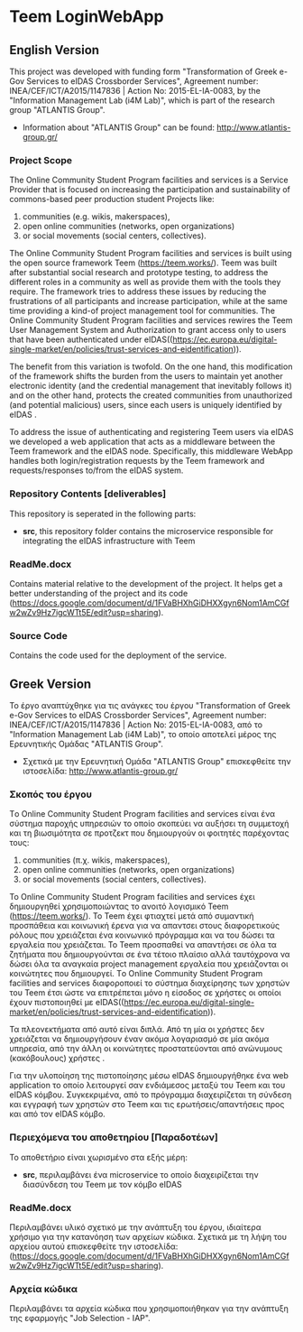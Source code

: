 # Teem LoginWebApp

## English Version

This project was developed with funding form "Transformation of Greek e-Gov Services to eIDAS Crossborder Services", Agreement number: INEA/CEF/ICT/A2015/1147836 | Action No: 2015-EL-IA-0083, by the "Information Management Lab (i4M Lab)", which is part of the research group  "ATLANTIS Group".
- Information about "ATLANTIS Group" can be found: http://www.atlantis-group.gr/
<!-- - Για νέα σχετικά με την εξέλιξη του έργου επισκεφθείτε την ιστοσελίδα: https://ma.ellak.gr/forge/projects/jobselection_iap -->
<!-- /- Για την χρήση της εφαρμογής επισκεφθείτε την ιστοσελίδα: http://iap.atlantis-group.gr/TestJobSelection/home.php -->


### Project Scope

The Online Community Student Program facilities and services is a Service Provider that is focused on increasing the 
participation and sustainability 
of commons-based peer production student Projects like:
1. communities (e.g. wikis, makerspaces),
2. open online communities (networks, open organizations)
3. or social movements (social centers, collectives). 

The Online Community Student Program facilities and services is built using the open source framework Teem (https://teem.works/). 
Teem was built after substantial  social research and prototype testing, 
to address the different roles in a community as well as provide them with the tools they require. 
The framework tries to address these issues by reducing the frustrations of all participants and increase participation, 
while at the same time providing a kind-of project management tool for communities.
The Online Community Student Program facilities and services rewires the Teem User Management System and Authorization 
to grant access only to users that have been authenticated under eIDAS((https://ec.europa.eu/digital-single-market/en/policies/trust-services-and-eidentification)). 

The benefit from this variation is twofold. On the one hand, this modification of the framework shifts the burden from 
the users to maintain yet another electronic identity (and the credential management that inevitably follows it) 
and on the other hand, protects the created communities from unauthorized (and potential malicious) users, 
since each users is uniquely identified by eIDAS . 

To address the issue of authenticating and registering Teem users via eIDAS we developed a web application 
that acts as a middleware between the Teem framework and the eIDAS node. Specifically, this middleware WebApp 
handles both login/registration requests by the Teem framework and requests/responses to/from the eIDAS system. 

### Repository Contents [deliverables]

This repository is seperated in the following parts:

* **src**, this repository folder contains the microservice responsible for integrating the eIDAS infrastructure with Teem
 



### ReadMe.docx

Contains material relative to the development of the project. 
 It helps get a better understanding of the project and its code 
(https://docs.google.com/document/d/1FVaBHXhGiDHXXgyn6Nom1AmCGfw2wZv9Hz7igcWTt5E/edit?usp=sharing).


### Source Code

Contains the code used for the deployment of the service.
<!-- - https://github.com/ellak-monades-aristeias/jobselection_iap -->

## Greek Version

Το έργο αναπτύχθηκε για τις ανάγκες του έργου  "Transformation of Greek e-Gov Services to eIDAS Crossborder Services", Agreement number: INEA/CEF/ICT/A2015/1147836 | Action No: 2015-EL-IA-0083, από το "Information Management Lab (i4M Lab)", το οποίο αποτελεί μέρος της Ερευνητικής Ομάδας "ATLANTIS Group".

- Σχετικά με την Ερευνητική Ομάδα "ATLANTIS Group" επισκεφθείτε την ιστοσελίδα: http://www.atlantis-group.gr/
<!-- - Για νέα σχετικά με την εξέλιξη του έργου επισκεφθείτε την ιστοσελίδα: https://ma.ellak.gr/forge/projects/jobselection_iap -->
<!-- /- Για την χρήση της εφαρμογής επισκεφθείτε την ιστοσελίδα: http://iap.atlantis-group.gr/TestJobSelection/home.php -->


### Σκοπός του έργου

Tο Online Community Student Program facilities and services είναι ένα σύστημα παροχής υπηρεσιών το οποίο σκοπεύει να αυξήσει
τη συμμετοχή και τη βιωσιμότητα σε προτζεκτ που δημιουργούν οι φοιτητές παρέχοντας τους:
1. communities (π.χ. wikis, makerspaces),
2. open online communities (networks, open organizations)
3. or social movements (social centers, collectives). 

Το Online Community Student Program facilities and services έχει δημιουργηθεί χρησιμοποιώντας το ανοιτό λογισμικό Teem (https://teem.works/). 
Το Teem έχει φτιαχτεί μετά από συμαντική προσπάθεια και κοινωνική έρενα για να απαντσει στους διαφορετικούς ρόλους που χρειάζεται
ένα κοινωνικό πρόγραμμα και να του δώσει τα εργαλεία που χρειάζεται. Το Teem προσπαθεί να απαντήσει σε όλα τα ζητήματα που 
δημιουργούνται σε ένα τέτοιο πλαίσιο αλλά ταυτόχρονα να δώσει όλα τα αναγκαία  project management εργαλεία που χρειάζονται οι κοινώτητες που δημιουργεί.
Tο Online Community Student Program facilities and services διαφοροποιεί το σύστημα διαχείρησης των χρηστών του
Teem έτσι ώστε να επιτρέπεται μόνο η είσοδος σε χρήστες οι οποίοι έχουν πιστοποιηθεί με eIDAS((https://ec.europa.eu/digital-single-market/en/policies/trust-services-and-eidentification)). 

Τα πλεονεκτήματα από αυτό είναι διπλά. Από τη μία οι χρήστες δεν χρειάζεται να δημιουργήσουν έναν ακόμα λογαριασμό σε 
μία ακόμα υπηρεσία, από την άλλη οι κοινώτητες προστατεύονται από ανώνυμους (κακόβουλους) χρήστες . 

Για την υλοποίηση της πιστοποίησης μέσω eIDAS δημιουργήθηκε ένα web application το οποίο λειτουργεί σαν ενδιάμεσος μεταξύ 
του Teem και του eIDAS κόμβου. Συγκεκριμένα, από το πρόγραμμα διαχειρίζεται τη σύνδεση και εγγραφή των χρηστών στο Teem και τις
ερωτήσεις/απαντήσεις προς και από τον eIDAS κόμβο. 
### Περιεχόμενα του αποθετηρίου [Παραδοτέων]

Το αποθετήριο είναι χωρισμένο στα εξής μέρη:

* **src**, περιλαμβάνει ένα  microservice το οποίο διαχειρίζεται την διασύνδεση του Teem με τον κόμβο eIDAS


### ReadMe.docx

Περιλαμβάνει υλικό σχετικό με την ανάπτυξη του έργου, ιδιαίτερα χρήσιμο για την κατανόηση των αρχείων κώδικα. Σχετικά με τη λήψη του αρχείου αυτού επισκεφθείτε την ιστοσελίδα:
(https://docs.google.com/document/d/1FVaBHXhGiDHXXgyn6Nom1AmCGfw2wZv9Hz7igcWTt5E/edit?usp=sharing).
<!-- https://github.com/ellak-monades-aristeias/jobselection_iap/blob/master/ReadMe.docx -->

### Αρχεία κώδικα

Περιλαμβάνει τα αρχεία κώδικα που χρησιμοποιήθηκαν για την ανάπτυξη της εφαρμογής "Job Selection - IAP".
<!-- - https://github.com/ellak-monades-aristeias/jobselection_iap -->
